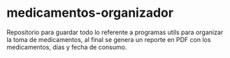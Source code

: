 # medicamentos-organizador
Repositorio para guardar todo lo referente a programas utils para organizar la toma de medicamentos, al final se genera un reporte en PDF con los medicamentos, días y fecha de consumo.
